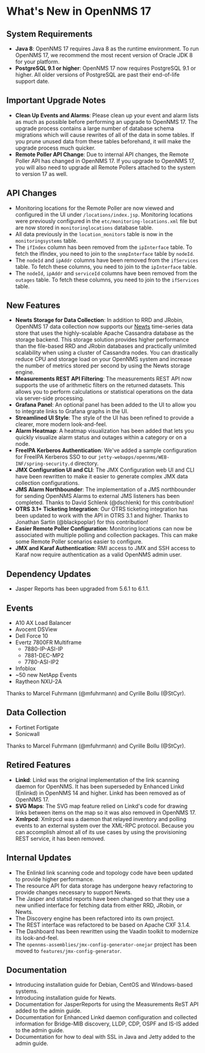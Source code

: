 What's New in OpenNMS 17
========================

System Requirements
-------------------
* **Java 8**: OpenNMS 17 requires Java 8 as the runtime environment. To run OpenNMS 17, we recommend the most recent version of Oracle JDK 8 for your platform.
* **PostgreSQL 9.1 or higher**: OpenNMS 17 now requires PostgreSQL 9.1 or higher. All older versions of PostgreSQL are past their end-of-life support date.

Important Upgrade Notes
-----------------------

* **Clean Up Events and Alarms**: Please clean up your event and alarm lists as much as possible before performing an upgrade to OpenNMS 17. The upgrade process contains a large number of database schema migrations which will cause rewrites of all of the data in some tables. If you prune unused data from these tables beforehand, it will make the upgrade process much quicker.
* **Remote Poller API Change**: Due to internal API changes, the Remote Poller API has changed in OpenNMS 17. If you upgrade to OpenNMS 17, you will also need to upgrade all Remote Pollers attached to the system to version 17 as well.

API Changes
-----------
* Monitoring locations for the Remote Poller are now viewed and configured in the UI under `/locations/index.jsp`. Monitoring locations were previously configured in the `etc/monitoring-locations.xml` file but are now stored in `monitoringlocations` database table.
* All data previously in the `location_monitors` table is now in the `monitoringsystems` table.
* The `ifIndex` column has been removed from the `ipInterface` table. To fetch the ifIndex, you need to join to the `snmpInterface` table by `nodeId`.
* The `nodeId` and `ipAddr` columns have been removed from the `ifServices` table. To fetch these columns, you need to join to the `ipInterface` table.
* The `nodeId`, `ipAddr` and `serviceId` columns have been removed from the `outages` table. To fetch these columns, you need to join to the `ifServices` table.

New Features
------------
* **Newts Storage for Data Collection**: In addition to RRD and JRobin, OpenNMS 17 data collection now supports our [Newts](http://opennms.github.io/newts/) time-series data store that uses the highly-scalable Apache Cassandra database as the storage backend. This storage solution provides higher performance than the file-based RRD and JRobin databases and practically unlimited scalability when using a cluster of Cassandra nodes. You can drastically reduce CPU and storage load on your OpenNMS system and increase the number of metrics stored per second by using the Newts storage engine.
* **Measurements REST API Filtering**: The measurements REST API now supports the use of arithmetic filters on the returned datasets. This allows you to perform calculations or statistical operations on the data via server-side processing.
* **Grafana Panel**: An optional panel has been added to the UI to allow you to integrate links to Grafana graphs in the UI.
* **Streamlined UI Style**: The style of the UI has been refined to provide a clearer, more modern look-and-feel.
* **Alarm Heatmap**: A heatmap visualization has been added that lets you quickly visualize alarm status and outages within a category or on a node.
* **FreeIPA Kerberos Authentication**: We've added a sample configuration for FreeIPA Kerberos SSO to our `jetty-webapps/opennms/WEB-INF/spring-security.d` directory.
* **JMX Configuration UI and CLI**: The JMX Configuration web UI and CLI have been rewritten to make it easier to generate complex JMX data collection configurations.
* **JMS Alarm Northbounder**: The implementation of a JMS northbounder for sending OpenNMS Alarms to external JMS listeners has been completed. Thanks to David Schlenk (@dschlenk) for this contribution!
* **OTRS 3.1+ Ticketing Integration**: Our OTRS ticketing integration has been updated to work with the API in OTRS 3.1 and higher. Thanks to Jonathan Sartin (@blackpoplar) for this contribution!
* **Easier Remote Poller Configuration**: Monitoring locations can now be associated with multiple polling and collection packages. This can make some Remote Poller scenarios easier to configure.
* **JMX and Karaf Authentication**: RMI access to JMX and SSH access to Karaf now require authentication as a valid OpenNMS admin user.

Dependency Updates
------------------

* Jasper Reports has been upgraded from 5.6.1 to 6.1.1.

Events
------
* A10 AX Load Balancer
* Avocent DSView
* Dell Force 10
* Evertz 7800FR Multiframe
  * 7880-IP-ASI-IP
  * 7881-DEC-MP2
  * 7780-ASI-IP2
* Infoblox
* ~50 new NetApp Events
* Raytheon NXU-2A

Thanks to Marcel Fuhrmann (@mfuhrmann) and Cyrille Bollu (@StCyr).

Data Collection
---------------
* Fortinet Fortigate
* Sonicwall

Thanks to Marcel Fuhrmann (@mfuhrmann) and Cyrille Bollu (@StCyr).

Retired Features
----------------
* **Linkd**: Linkd was the original implementation of the link scanning daemon for OpenNMS. It has been superseded by Enhanced Linkd (Enlinkd) in OpenNMS 14 and higher. Linkd has been removed as of OpenNMS 17.
* **SVG Maps**: The SVG map feature relied on Linkd's code for drawing links between items on the map so it was also removed in OpenNMS 17.
* **Xmlrpcd**: Xmlrpcd was a daemon that relayed inventory and polling events to an external system over the XML-RPC protocol. Because you can accomplish almost all of its use cases by using the provisioning REST service, it has been removed.

Internal Updates
----------------
* The Enlinkd link scanning code and topology code have been updated to provide higher performance.
* The resource API for data storage has undergone heavy refactoring to provide changes necessary to support Newts.
* The Jasper and statsd reports have been changed so that they use a new unified interface for fetching data from either RRD, JRobin, or Newts.
* The Discovery engine has been refactored into its own project.
* The REST interface was refactored to be based on Apache CXF 3.1.4.
* The Dashboard has been rewritten using the Vaadin toolkit to modernize its look-and-feel.
* The `opennms-assemblies/jmx-config-generator-onejar` project has been moved to `features/jmx-config-generator`.

Documentation
-------------
* Introducing installation guide for Debian, CentOS and Windows-based systems.
* Introducing installation guide for Newts.
* Documentation for JasperReports for using the Measurements ReST API added to the admin guide.
* Documentation for Enhanced Linkd daemon configuration and collected information for Bridge-MIB discovery, LLDP, CDP, OSPF and IS-IS added to the admin guide.
* Documentation for how to deal with SSL in Java and Jetty added to the admin guide.

[GNU Affero General Public License 3.0]: http://www.gnu.org/licenses/agpl-3.0.html
